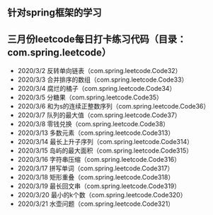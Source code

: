 ## 针对spring框架的学习
## 三月份leetcode每日打卡练习代码（目录：com.spring.leetcode）
* 2020/3/2 反转单向链表（com.spring.leetcode.Code32）
* 2020/3/3 合并排序的数组（com.spring.leetcode.Code33）
* 2020/3/4 腐烂的橘子（com.spring.leetcode.Code34）
* 2020/3/5 分糖果（com.spring.leetcode.Code35）
* 2020/3/6 和为s的连续正整数序列（com.spring.leetcode.Code36）
* 2020/3/7 队列的最大值（com.spring.leetcode.Code37）
* 2020/3/8 零钱兑换（com.spring.leetcode.Code38）
* 2020/3/13 多数元素（com.spring.leetcode.Code313）
* 2020/3/14 最长上升子序列（com.spring.leetcode.Code314）
* 2020/3/15 岛屿的最大面积（com.spring.leetcode.Code315）
* 2020/3/16 字符串压缩（com.spring.leetcode.Code316）
* 2020/3/17 拼写单词（com.spring.leetcode.Code317）
* 2020/3/18 矩形重叠（com.spring.leetcode.Code318）
* 2020/3/19 最长回文串（com.spring.leetcode.Code319）
* 2020/3/20 最小的k个数（com.spring.leetcode.Code320）
* 2020/3/21 水壶问题（com.spring.leetcode.Code321）
